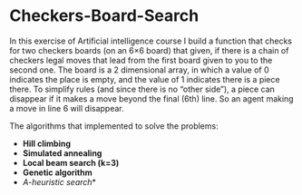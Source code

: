 # Checkers-Board-Search

In this exercise of Artificial intelligence course I build a function that checks for two checkers boards (on an
6×6 board) that given, if there is a chain of checkers legal moves that lead from the first board given to you to the second one. 
The board is a 2 dimensional array, in which a value of 0 indicates the place is empty, and the value of 1 indicates
there is a piece there. To simplify rules (and since there is no “other side”), a piece can disappear if it makes a move beyond the final (6th) line. So an agent making a move in line 6 will disappear.

The algorithms that implemented to solve the problems:

- **Hill climbing**
- **Simulated annealing**
- **Local beam search (k=3)**
- **Genetic algorithm**
- **A*-heuristic search**
